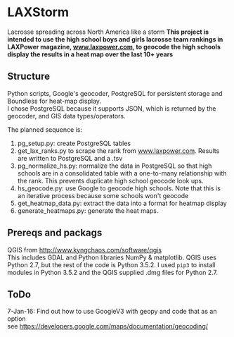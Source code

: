 # LAXStorm
Lacrosse spreading across North America like a storm
**This project is intended to use the high school boys and girls lacrosse team rankings in LAXPower magazine, www.laxpower.com, to geocode the high schools display the results in a heat map over the last 10+ years**  

## Structure  
Python scripts, Google's geocoder, PostgreSQL for persistent storage and Boundless for heat-map display.  
I chose PostgreSQL because it supports JSON, which is returned by the geocoder, and GIS data types/operators.  

The planned sequence is:  
 1. pg_setup.py: create PostgreSQL tables
 2. get_lax_ranks.py to scrape the rank from www.laxpower.com.   Results are written to PostgreSQL and a .tsv  
 3. pg_normalize_hs.py: normalize the data in PostgreSQL so that high schools are in a consolidated table with a one-to-many relationship with the rank.  This prevents duplicate high school geocode look ups.
 4. hs_geocode.py: use Google to geocode high schools.  Note that this is an iterative process because some schools won't geocode  
 5. get_heatmap_data.py: extract the data into a format for heatmap display
 6. generate_heatmaps.py: generate the heat maps.  
 
## Prereqs and packags  
QGIS from http://www.kyngchaos.com/software/qgis  
This includes GDAL and Python libraries NumPy & matplotlib.  QGIS uses Python 2.7, but the rest of the code is Python 3.5.2.  I used `pip3` to install modules in Python 3.5.2 and the QGIS supplied .dmg files for Python 2.7.     
 
## ToDo
 7-Jan-16: Find out how to use GoogleV3 with geopy and code that as an option  
           see  https://developers.google.com/maps/documentation/geocoding/
